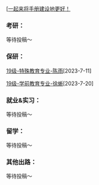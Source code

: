 [[一起来将手册建设地更好！](preface/Sharing_experience.md)

### 考研：
等待投稿～

### 保研：
[19级-特殊教育专业-陈雨](升学就业篇/教育科学学院/19级-特殊教育专业-陈雨.md)[2023-7-11]

[19级-学前教育专业-徐蜥](升学就业篇/教育科学学院/19级-学前教育专业-徐蜥.md)[2023-7-20]

### 就业&实习：

等待投稿～

### 留学：

等待投稿～

### 其他出路：

等待投稿～
